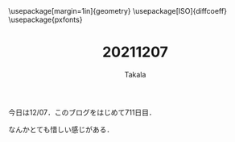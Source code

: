 ﻿---
title: 20211207
yesterday: 20211206
tomorrow: 20211208
days: 711
author: Takala
header-includes:
  - \usepackage[margin=1in]{geometry}
  - \usepackage[ISO]{diffcoeff}
  - \usepackage{pxfonts}
---



今日は12/07．このブログをはじめて711日目．


なんかとても惜しい感じがある．



